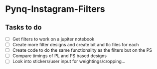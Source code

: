 # Pynq-Instagram-Filters
## Tasks to do
- [ ] Get filters to work on a jupiter notebook
- [ ] Create more filter designs and create bit and tlc files for each
- [ ] Create code to do the same functionality as the filters but on the PS
- [ ] Compare timings of PL and PS based designs
- [ ] Look into stickers/user input for weightings/cropping...
